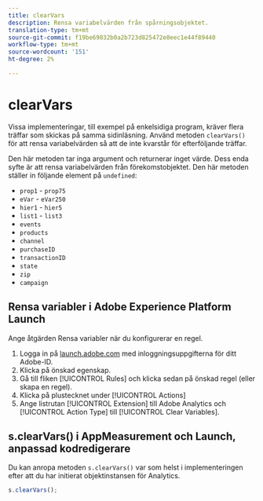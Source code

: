 ```yaml
---
title: clearVars
description: Rensa variabelvärden från spårningsobjektet.
translation-type: tm+mt
source-git-commit: f19be69832b0a2b723d825472e0eec1e44f89440
workflow-type: tm+mt
source-wordcount: '151'
ht-degree: 2%

---
```



# clearVars

Vissa implementeringar, till exempel på enkelsidiga program, kräver flera träffar som skickas på samma sidinläsning. Använd metoden `clearVars()` för att rensa variabelvärden så att de inte kvarstår för efterföljande träffar.

Den här metoden tar inga argument och returnerar inget värde. Dess enda syfte är att rensa variabelvärden från förekomstobjektet. Den här metoden ställer in följande element på `undefined`:

* `prop1` - `prop75`
* `eVar` -  `eVar250`
* `hier1` -  `hier5`
* `list1` -  `list3`
* `events`
* `products`
* `channel`
* `purchaseID`
* `transactionID`
* `state`
* `zip`
* `campaign`

## Rensa variabler i Adobe Experience Platform Launch

Ange åtgärden Rensa variabler när du konfigurerar en regel.

1. Logga in på [launch.adobe.com](https://launch.adobe.com) med inloggningsuppgifterna för ditt Adobe-ID.
2. Klicka på önskad egenskap.
3. Gå till fliken [!UICONTROL Rules] och klicka sedan på önskad regel (eller skapa en regel).
4. Klicka på plustecknet under [!UICONTROL Actions]
5. Ange listrutan [!UICONTROL Extension] till Adobe Analytics och [!UICONTROL Action Type] till [!UICONTROL Clear Variables].

## s.clearVars() i AppMeasurement och Launch, anpassad kodredigerare

Du kan anropa metoden `s.clearVars()` var som helst i implementeringen efter att du har initierat objektinstansen för Analytics.

```js
s.clearVars();
```
